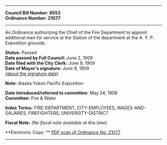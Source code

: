 * * * * *  
  
**Council Bill Number: [](#h0)[](#h2)8553**   
**Ordinance Number: 21077**  
  
* * * * *  
  
An Ordinance authorizing the Chief of the Fire Department to appoint additional men for service at the Station of the department at the A. Y. P. Exposition grounds.  
  
**Status:** Passed   
**Date passed by Full Council:** June 2, 1909   
**Date filed with the City Clerk:** June 9, 1909   
**Date of Mayor's signature:** June 8, 1909   
[(about the signature date)](/~public/approvaldate.htm)   
  
**Note:** Alaska Yukon Pacific Exposition  
  
  
**Date introduced/referred to committee:** May 24, 1909   
**Committee:** Fire & Water   
  
**Index Terms:** FIRE-DEPARTMENT, CITY-EMPLOYEES, WAGES-AND-SALARIES, FIREFIGHTERS, UNIVERSITY-DISTRICT  
  
**Fiscal Note:** *(No fiscal note available at this time)*  
  
**Electronic Copy: ** [PDF scan of Ordinance No. 21077](/~archives/Ordinances/Ord_21077.pdf)  
  
* * * * *  
